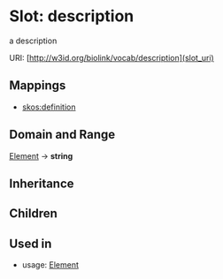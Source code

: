 # Slot: description


a description

URI: [http://w3id.org/biolink/vocab/description](slot_uri)
## Mappings

 * [skos:definition](http://purl.obolibrary.org/obo/skos_definition)
## Domain and Range

[Element](Element.md) -> **string**
## Inheritance

## Children

## Used in

 *  usage: [Element](Element.md)
